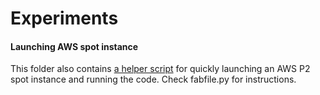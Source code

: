 # Experiments 
 
#### Launching AWS spot instance 
This folder also contains [a helper script](fabfile.py) for quickly launching an AWS P2 spot instance and running the code.
Check fabfile.py for instructions. 

